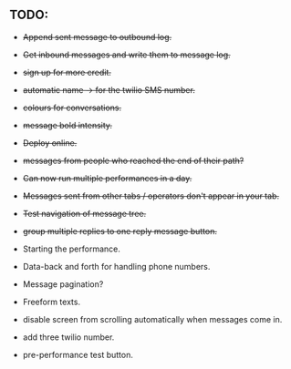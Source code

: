 ## TODO:

* ~~Append sent message to outbound log.~~
* ~~Get inbound messages and write them to message log.~~
* ~~sign up for more credit.~~
* ~~automatic name -> for the twilio SMS number.~~
* ~~colours for conversations.~~
* ~~message bold intensity.~~
* ~~Deploy online.~~
* ~~messages from people who reached the end of their path?~~
* ~~Can now run multiple performances in a day.~~
* ~~Messages sent from other tabs / operators don't appear in your tab.~~
* ~~Test navigation of message tree.~~
* ~~group multiple replies to one reply message button.~~

* Starting the performance.
* Data-back and forth for handling phone numbers.
* Message pagination?
* Freeform texts.
* disable screen from scrolling automatically when messages come in.
* add three twilio number.
* pre-performance test button.